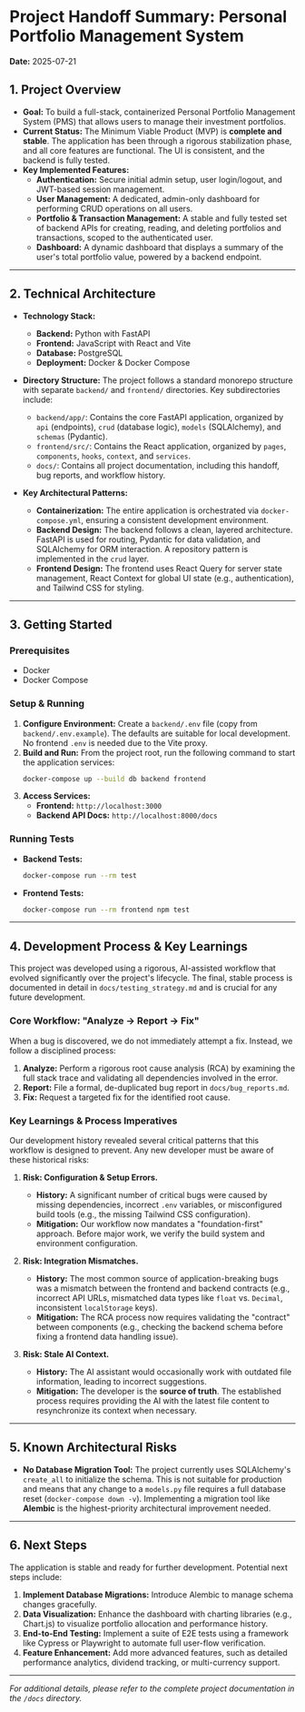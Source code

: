 # Project Handoff Summary: Personal Portfolio Management System

**Date:** 2025-07-21

## 1. Project Overview

*   **Goal:** To build a full-stack, containerized Personal Portfolio Management System (PMS) that allows users to manage their investment portfolios.
*   **Current Status:** The Minimum Viable Product (MVP) is **complete and stable**. The application has been through a rigorous stabilization phase, and all core features are functional. The UI is consistent, and the backend is fully tested.
*   **Key Implemented Features:**
    *   **Authentication:** Secure initial admin setup, user login/logout, and JWT-based session management.
    *   **User Management:** A dedicated, admin-only dashboard for performing CRUD operations on all users.
    *   **Portfolio & Transaction Management:** A stable and fully tested set of backend APIs for creating, reading, and deleting portfolios and transactions, scoped to the authenticated user.
    *   **Dashboard:** A dynamic dashboard that displays a summary of the user's total portfolio value, powered by a backend endpoint.

---

## 2. Technical Architecture

*   **Technology Stack:**
    *   **Backend:** Python with FastAPI
    *   **Frontend:** JavaScript with React and Vite
    *   **Database:** PostgreSQL
    *   **Deployment:** Docker & Docker Compose

*   **Directory Structure:** The project follows a standard monorepo structure with separate `backend/` and `frontend/` directories. Key subdirectories include:
    *   `backend/app/`: Contains the core FastAPI application, organized by `api` (endpoints), `crud` (database logic), `models` (SQLAlchemy), and `schemas` (Pydantic).
    *   `frontend/src/`: Contains the React application, organized by `pages`, `components`, `hooks`, `context`, and `services`.
    *   `docs/`: Contains all project documentation, including this handoff, bug reports, and workflow history.

*   **Key Architectural Patterns:**
    *   **Containerization:** The entire application is orchestrated via `docker-compose.yml`, ensuring a consistent development environment.
    *   **Backend Design:** The backend follows a clean, layered architecture. FastAPI is used for routing, Pydantic for data validation, and SQLAlchemy for ORM interaction. A repository pattern is implemented in the `crud` layer.
    *   **Frontend Design:** The frontend uses React Query for server state management, React Context for global UI state (e.g., authentication), and Tailwind CSS for styling.

---

## 3. Getting Started

### Prerequisites
*   Docker
*   Docker Compose

### Setup & Running

1.  **Configure Environment:** Create a `backend/.env` file (copy from `backend/.env.example`). The defaults are suitable for local development. No frontend `.env` is needed due to the Vite proxy.
2.  **Build and Run:** From the project root, run the following command to start the application services:
    ```bash
    docker-compose up --build db backend frontend
    ```
3.  **Access Services:**
    *   **Frontend:** `http://localhost:3000`
    *   **Backend API Docs:** `http://localhost:8000/docs`

### Running Tests

*   **Backend Tests:**
    ```bash
    docker-compose run --rm test
    ```
*   **Frontend Tests:**
    ```bash
    docker-compose run --rm frontend npm test
    ```

---

## 4. Development Process & Key Learnings

This project was developed using a rigorous, AI-assisted workflow that evolved significantly over the project's lifecycle. The final, stable process is documented in detail in `docs/testing_strategy.md` and is crucial for any future development.

### Core Workflow: "Analyze -> Report -> Fix"

When a bug is discovered, we do not immediately attempt a fix. Instead, we follow a disciplined process:
1.  **Analyze:** Perform a rigorous root cause analysis (RCA) by examining the full stack trace and validating all dependencies involved in the error.
2.  **Report:** File a formal, de-duplicated bug report in `docs/bug_reports.md`.
3.  **Fix:** Request a targeted fix for the identified root cause.

### Key Learnings & Process Imperatives

Our development history revealed several critical patterns that this workflow is designed to prevent. Any new developer must be aware of these historical risks:

1.  **Risk: Configuration & Setup Errors.**
    *   **History:** A significant number of critical bugs were caused by missing dependencies, incorrect `.env` variables, or misconfigured build tools (e.g., the missing Tailwind CSS configuration).
    *   **Mitigation:** Our workflow now mandates a "foundation-first" approach. Before major work, we verify the build system and environment configuration.

2.  **Risk: Integration Mismatches.**
    *   **History:** The most common source of application-breaking bugs was a mismatch between the frontend and backend contracts (e.g., incorrect API URLs, mismatched data types like `float` vs. `Decimal`, inconsistent `localStorage` keys).
    *   **Mitigation:** The RCA process now requires validating the "contract" between components (e.g., checking the backend schema before fixing a frontend data handling issue).

3.  **Risk: Stale AI Context.**
    *   **History:** The AI assistant would occasionally work with outdated file information, leading to incorrect suggestions.
    *   **Mitigation:** The developer is the **source of truth**. The established process requires providing the AI with the latest file content to resynchronize its context when necessary.

---

## 5. Known Architectural Risks

*   **No Database Migration Tool:** The project currently uses SQLAlchemy's `create_all` to initialize the schema. This is not suitable for production and means that any change to a `models.py` file requires a full database reset (`docker-compose down -v`). Implementing a migration tool like **Alembic** is the highest-priority architectural improvement needed.

---

## 6. Next Steps

The application is stable and ready for further development. Potential next steps include:

1.  **Implement Database Migrations:** Introduce Alembic to manage schema changes gracefully.
2.  **Data Visualization:** Enhance the dashboard with charting libraries (e.g., Chart.js) to visualize portfolio allocation and performance history.
3.  **End-to-End Testing:** Implement a suite of E2E tests using a framework like Cypress or Playwright to automate full user-flow verification.
4.  **Feature Enhancement:** Add more advanced features, such as detailed performance analytics, dividend tracking, or multi-currency support.

---

*For additional details, please refer to the complete project documentation in the `/docs` directory.*